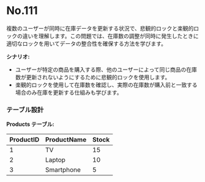# No.111

複数のユーザーが同時に在庫データを更新する状況で、悲観的ロックと楽観的ロックの違いを理解します。この問題では、在庫数の調整が同時に発生したときに適切なロックを用いてデータの整合性を確保する方法を学びます。

**シナリオ:**
- ユーザーが特定の商品を購入する際、他のユーザーによって同じ商品の在庫数が更新されないようにするために悲観的ロックを使用します。
- 楽観的ロックを使用して在庫数を確認し、実際の在庫数が購入前と一致する場合のみ在庫を更新する仕組みも学びます。

### テーブル設計

**Products テーブル:**

| ProductID | ProductName | Stock |
|-----------|-------------|-------|
| 1         | TV          | 15    |
| 2         | Laptop      | 10    |
| 3         | Smartphone  | 5     |
